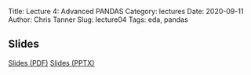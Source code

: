Title: Lecture 4: Advanced PANDAS
Category: lectures
Date: 2020-09-11
Author: Chris Tanner
Slug: lecture04
Tags: eda, pandas


## Slides
[Slides (PDF)]({attach}slides/Lecture04_EDA_and_PANDAS.pdf)
[Slides (PPTX)]({attach}slides/Lecture04_EDA_and_PANDAS.pptx)
